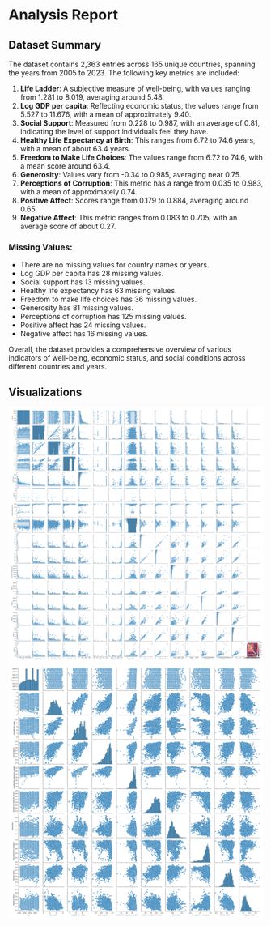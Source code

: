 # Analysis Report
## Dataset Summary
The dataset contains 2,363 entries across 165 unique countries, spanning the years from 2005 to 2023. The following key metrics are included:

1. **Life Ladder**: A subjective measure of well-being, with values ranging from 1.281 to 8.019, averaging around 5.48.
2. **Log GDP per capita**: Reflecting economic status, the values range from 5.527 to 11.676, with a mean of approximately 9.40.
3. **Social Support**: Measured from 0.228 to 0.987, with an average of 0.81, indicating the level of support individuals feel they have.
4. **Healthy Life Expectancy at Birth**: This ranges from 6.72 to 74.6 years, with a mean of about 63.4 years.
5. **Freedom to Make Life Choices**: The values range from 6.72 to 74.6, with a mean score around 63.4.
6. **Generosity**: Values vary from -0.34 to 0.985, averaging near 0.75.
7. **Perceptions of Corruption**: This metric has a range from 0.035 to 0.983, with a mean of approximately 0.74.
8. **Positive Affect**: Scores range from 0.179 to 0.884, averaging around 0.65.
9. **Negative Affect**: This metric ranges from 0.083 to 0.705, with an average score of about 0.27.

### Missing Values:
- There are no missing values for country names or years.
- Log GDP per capita has 28 missing values.
- Social support has 13 missing values.
- Healthy life expectancy has 63 missing values.
- Freedom to make life choices has 36 missing values.
- Generosity has 81 missing values.
- Perceptions of corruption has 125 missing values.
- Positive affect has 24 missing values.
- Negative affect has 16 missing values.

Overall, the dataset provides a comprehensive overview of various indicators of well-being, economic status, and social conditions across different countries and years.

## Visualizations
![Correlation Matrix](happiness_correlation_matrix.png)
![Pairplot](happiness_pairplot.png)
